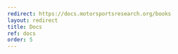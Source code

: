 ```yaml
---
redirect: https://docs.motorsportsresearch.org/books
layout: redirect
title: Docs
ref: docs
order: 5
---
```

